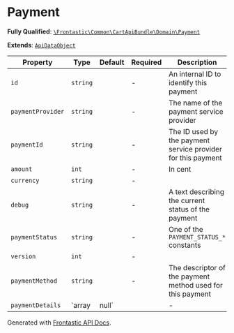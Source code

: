 #  Payment

**Fully Qualified**: [`\Frontastic\Common\CartApiBundle\Domain\Payment`](../../../../src/php/CartApiBundle/Domain/Payment.php)

**Extends**: [`ApiDataObject`](../../CoreBundle/Domain/ApiDataObject.md)

Property|Type|Default|Required|Description
--------|----|-------|--------|-----------
`id` | `string` |  | - | An internal ID to identify this payment
`paymentProvider` | `string` |  | - | The name of the payment service provider
`paymentId` | `string` |  | - | The ID used by the payment service provider for this payment
`amount` | `int` |  | - | In cent
`currency` | `string` |  | - | 
`debug` | `string` |  | - | A text describing the current status of the payment
`paymentStatus` | `string` |  | - | One of the `PAYMENT_STATUS_*` constants
`version` | `int` |  | - | 
`paymentMethod` | `string` |  | - | The descriptor of the payment method used for this payment
`paymentDetails` | `array|null` |  | - | This data is stored as is by the `CartApi`. The payment integration can use this to store additional data which might be needed later in the payment process.

Generated with [Frontastic API Docs](https://github.com/FrontasticGmbH/apidocs).
